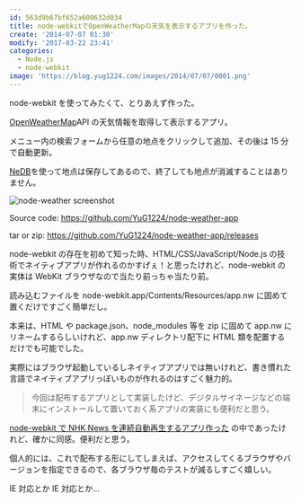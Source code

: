 ```yaml
---
id: 563d9b67bf652a600632d034
title: node-webkitでOpenWeatherMapの天気を表示するアプリを作った。
create: '2014-07-07 01:30'
modify: '2017-03-22 23:41'
categories:
  - Node.js
  - node-webkit
image: 'https://blog.yug1224.com/images/2014/07/07/0001.png'
---
```


node-webkit を使ってみたくて、とりあえず作った。

[OpenWeatherMap](http://openweathermap.org)API の天気情報を取得して表示するアプリ。

メニュー内の検索フォームから任意の地点をクリックして追加、その後は 15 分で自動更新。

[NeDB](https://github.com/louischatriot/nedb)を使って地点は保存してあるので、終了しても地点が消滅することはありません。

![node-weather screenshot](/images/2014/07/07/0001.png)

Source code: https://github.com/YuG1224/node-weather-app

tar or zip: https://github.com/YuG1224/node-weather-app/releases

<!-- more -->

node-webkit の存在を初めて知った時、HTML/CSS/JavaScript/Node.js の技術でネイティブアプリが作れるのかすげぇ！と思ったけれど、node-webkit の実体は WebKit ブラウザなので当たり前っちゃ当たり前。

読み込むファイルを node-webkit.app/Contents/Resources/app.nw に固めて置くだけですごく簡単だし。

本来は、HTML や package.json、node_modules 等を zip に固めて app.nw にリネームするらしいけれど、app.nw ディレクトリ配下に HTML 類を配置するだけでも可能でした。

実際にはブラウザ起動しているしネイティブアプリでは無いけれど、書き慣れた言語でネイティブアプリっぽいものが作れるのはすごく魅力的。

> 今回は配布するアプリとして実装したけど、デジタルサイネージなどの端末にインストールして置いておく系アプリの実装にも便利だと思う。

[node-webkit で NHK News を連続自動再生するアプリ作った](http://shokai.org/blog/archives/8586) の中であったけれど、確かに同感。便利だと思う。

個人的には、これで配布する形にしてしまえば、アクセスしてくるブラウザやバージョンを指定できるので、各ブラウザ毎のテストが減るしすごく嬉しい。

IE 対応とか IE 対応とか...
